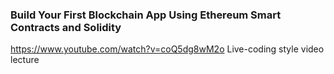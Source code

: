 ### Build Your First Blockchain App Using Ethereum Smart Contracts and Solidity
https://www.youtube.com/watch?v=coQ5dg8wM2o
Live-coding style video lecture
